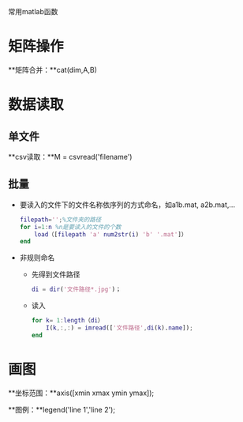 常用matlab函数



# 矩阵操作

**矩阵合并：**cat(dim,A,B)



# 数据读取

## 单文件

**csv读取：**M = csvread('filename') 

## 批量

* 要读入的文件下的文件名称依序列的方式命名，如a1b.mat, a2b.mat,...

    ```matlab
    filepath='';%文件夹的路径
    for i=1:n %n是要读入的文件的个数
        load（[filepath 'a' num2str(i) 'b' '.mat']）
    end
    ```

* 非规则命名

  * 先得到文件路径

    ```matlab
    di = dir('文件路径*.jpg')；
    ```

  * 读入

    ```matlab
    for k= 1:length（di）
    	I(k,:,:) = imread(['文件路径',di(k).name]); 
    end 
    ```

# 画图

**坐标范围：**axis([xmin xmax ymin ymax]); 

**图例：**legend('line 1','line 2'); 